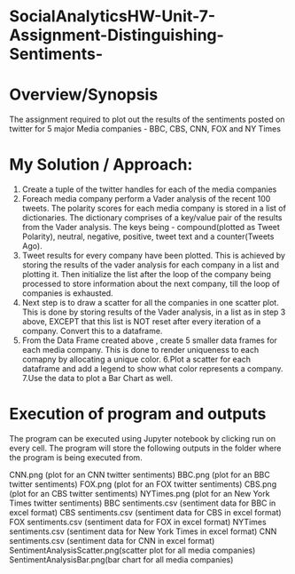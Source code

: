 # SocialAnalyticsHW-Unit-7-Assignment-Distinguishing-Sentiments-

# Overview/Synopsis
The assignment required to plot out the results of the sentiments posted on twitter for 5 major Media companies -
BBC, CBS, CNN, FOX and NY Times

# My Solution / Approach:
1. Create a tuple of the twitter handles for each of the media companies
2. Foreach media company perform a Vader analysis of the recent 100 tweets.
  The polarity scores for each media company is stored in a list of dictionaries. The dictionary comprises of a key/value
  pair of the results from the Vader analysis. The keys being - compound(plotted as Tweet Polarity), neutral, negative, positive, 
  tweet text and a counter(Tweets Ago). 
3. Tweet results for every company have been plotted. This is achieved by storing the results of the vader analysis for each company
  in a list and plotting it. Then initialize the list after the loop of the company being processed 
  to store information about the next company, till the loop of companies is exhausted.
4. Next step is to draw a scatter for all the companies in one scatter plot. This is done by storing results of the Vader analysis, 
  in a list as in step 3 above, EXCEPT that this list is NOT reset after every iteration of a company. Convert this to a dataframe.
5. From the Data Frame created above , create 5 smaller data frames for each media company. This is done to render uniqueness to 
  each comapny by allocating a unique color.
6.Plot a scatter for each dataframe and add a legend to show what color represents a company.
7.Use the data to plot a Bar Chart as well.

# Execution of program and outputs
The program can be executed using Jupyter notebook by clicking run on every cell. The program will store the following 
outputs in the folder where the program is being executed from.

  CNN.png (plot for an CNN twitter sentiments)
  BBC.png (plot for an BBC twitter sentiments)
  FOX.png (plot for an FOX twitter sentiments)
  CBS.png (plot for an CBS twitter sentiments)
  NYTimes.png (plot for an New York Times twitter sentiments)
  BBC sentiments.csv (sentiment data for BBC in excel format)
  CBS sentiments.csv (sentiment data for CBS in excel format)
  FOX sentiments.csv (sentiment data for FOX in excel format)
  NYTimes sentiments.csv (sentiment data for New York Times in excel format)
  CNN sentiments.csv (sentiment data for CNN in excel format)
  SentimentAnalysisScatter.png(scatter plot for all media companies)
  SentimentAnalysisBar.png(bar chart for all media companies)
  
